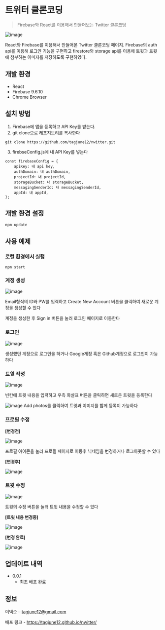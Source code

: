 # 트위터 클론코딩
> Firebase와 React를 이용해서 만들어보는 Twitter 클론코딩


![image](https://user-images.githubusercontent.com/54172578/163839095-a4b4fa42-39a1-417c-8cb5-51d05d6bf5ce.png)

React와 Firebase를 이용해서 만들어본 Twitter 클론코딩 페이지.
Firebase의 auth api를 이용해 로그인 기능을 구현하고 firestore와 storage api를 이용해 트윗과 트윗에 첨부하는 이미지를 저장하도록 구현하였다.

## 개발 환경
+ React
+ Firebase 9.6.10
+ Chrome Browser

## 설치 방법

1. Firebase에 앱을 등록하고 API Key를 받는다.
2. git clone으로 레포지토리를 복사한다
```
git clone https://github.com/tagjune12/nwitter.git
```
3. firebseConfig.js에 내 API Key를 넣는다
```
const firebaseConfig = {
    apiKey: 내 api key,
    authDomain: 내 authDomain,
    projectId: 내 projectId,
    storageBucket: 내 storageBucket,
    messagingSenderId: 내 messagingSenderId,
    appId: 내 appId,
};
```

## 개발 환경 설정

```
npm update
```

## 사용 예제

### 로컬 환경에서 실행
```
npm start
```

### 계정 생성

![image](https://user-images.githubusercontent.com/54172578/163839696-3532eaf1-0b55-428b-b413-b0e39c55b331.png)

Email형식의 ID와 PW를 입력하고 Create New Account 버튼을 클릭하여 새로운 계정을 생성할 수 있다

계정을 생성한 후 Sign in 버튼을 눌러 로그인 페이지로 이동한다

### 로그인
![image](https://user-images.githubusercontent.com/54172578/163839862-3aff9869-5ec1-476f-9432-2f402de11d7a.png)

생성했던 계정으로 로그인을 하거나 Google계정 혹은 Github계정으로 로그인이 가능하다


### 트윗 작성
![image](https://user-images.githubusercontent.com/54172578/163837976-79bfbc68-8513-41a3-a0a9-2d0dbbe19933.png)

빈칸에 트윗 내용을 입력하고 우측 화살표 버튼을 클릭하면 새로운 트윗을 등록한다

![image](https://user-images.githubusercontent.com/54172578/163838323-1ab701a9-2437-4605-bfdb-25b27fb5c40a.png)
Add photos를 클릭하여 트윗과 이미지를 함께 등록이 가능하다


### 프로필 수정

**[변경전]**

![image](https://user-images.githubusercontent.com/54172578/163838724-b5f8da48-c5c3-438f-9d95-bd37692b0f39.png)

프로필 아이콘을 눌러 프로필 페이지로 이동후 닉네임을 변경하거나 로그아웃할 수 있다

**[변경후]**

![image](https://user-images.githubusercontent.com/54172578/163838854-63dd8031-efa1-4a3c-aef8-16db685e2926.png)

### 트윗 수정
![image](https://user-images.githubusercontent.com/54172578/163839389-310e848c-7d33-49a5-b23b-3c2e8119fd40.png)

트윗의 수정 버튼을 눌러 트윗 내용을 수정할 수 있다

**[트윗 내용 변경중]**

![image](https://user-images.githubusercontent.com/54172578/163839500-f01b1e8e-8411-48bf-bb34-22bc393bb6ac.png)


**[변경 완료]**

![image](https://user-images.githubusercontent.com/54172578/163839541-97936b40-729c-4a6d-96d9-01a351f00295.png)

## 업데이트 내역

* 0.0.1
    * 최초 배포 완료

## 정보

이택준 – tagjune12@gmail.com

배포 링크 - https://tagjune12.github.io/nwitter/
